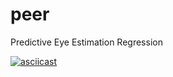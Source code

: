 # peer
Predictive Eye Estimation Regression

[![asciicast](https://asciinema.org/a/YMUYSLUfwuGG1QUbTcVn6ldBC)](https://asciinema.org/a/YMUYSLUfwuGG1QUbTcVn6ldBC)
